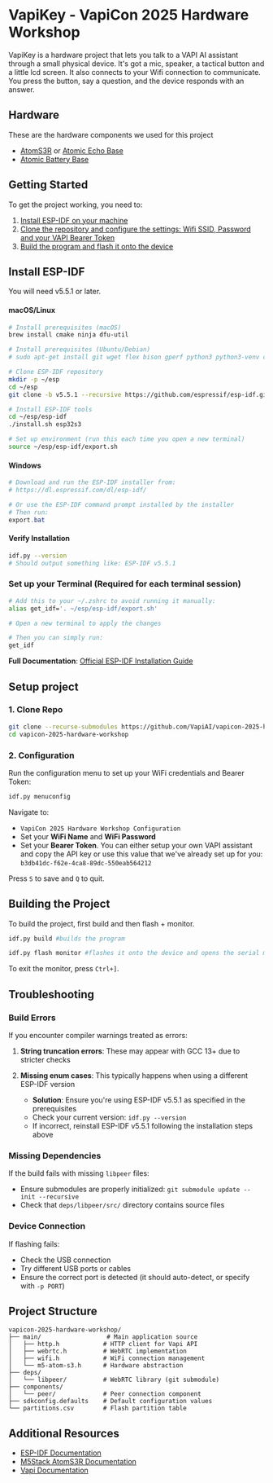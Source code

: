 # VapiKey - VapiCon 2025 Hardware Workshop

VapiKey is a hardware project that lets you talk to a VAPI AI assistant through a small physical device. It's got a mic, speaker, a tactical button and a little lcd screen. It also connects to your Wifi connection to communicate. You press the button, say a question, and the device responds with an answer.

## Hardware

These are the hardware components we used for this project

   - [AtomS3R](https://docs.m5stack.com/en/core/AtomS3R) or [Atomic Echo Base](https://docs.m5stack.com/en/atom/Atomic%20Echo%20Base)
   - [Atomic Battery Base](https://shop.m5stack.com/products/atomic-battery-base-200mah?srsltid=AfmBOoqrr_zX2RVCksgfggWRR2F-8hTZ4asWs7_DuLn3MWEXH9JYPSqN)

## Getting Started

To get the project working, you need to:

1. [Install ESP-IDF on your machine](#install-esp-idf)
2. [Clone the repository and configure the settings: Wifi SSID, Password and your VAPI Bearer Token](#setup-project)
3. [Build the program and flash it onto the device](#building-the-project)

## Install ESP-IDF 

You will need v5.5.1 or later.

#### macOS/Linux

   ```bash
   # Install prerequisites (macOS)
   brew install cmake ninja dfu-util

   # Install prerequisites (Ubuntu/Debian)
   # sudo apt-get install git wget flex bison gperf python3 python3-venv cmake ninja-build ccache libffi-dev libssl-dev dfu-util libusb-1.0-0

   # Clone ESP-IDF repository
   mkdir -p ~/esp
   cd ~/esp
   git clone -b v5.5.1 --recursive https://github.com/espressif/esp-idf.git

   # Install ESP-IDF tools
   cd ~/esp/esp-idf
   ./install.sh esp32s3

   # Set up environment (run this each time you open a new terminal)
   source ~/esp/esp-idf/export.sh
   ```

#### Windows

   ```powershell
   # Download and run the ESP-IDF installer from:
   # https://dl.espressif.com/dl/esp-idf/

   # Or use the ESP-IDF command prompt installed by the installer
   # Then run:
   export.bat
   ```

#### Verify Installation

   ```bash
   idf.py --version
   # Should output something like: ESP-IDF v5.5.1
   ```

### Set up your Terminal (Required for each terminal session)

   ```bash
   # Add this to your ~/.zshrc to avoid running it manually:
   alias get_idf='. ~/esp/esp-idf/export.sh'

   # Open a new terminal to apply the changes

   # Then you can simply run:
   get_idf
   ```

**Full Documentation**: [Official ESP-IDF Installation Guide](https://docs.espressif.com/projects/esp-idf/en/latest/esp32/get-started/index.html)

## Setup project

### 1. Clone Repo

```bash
git clone --recurse-submodules https://github.com/VapiAI/vapicon-2025-hardware-workshop.git
cd vapicon-2025-hardware-workshop
```

### 2. Configuration

Run the configuration menu to set up your WiFi credentials and Bearer Token:

```bash
idf.py menuconfig
```

Navigate to:

- `VapiCon 2025 Hardware Workshop Configuration`
- Set your **WiFi Name** and **WiFi Password**
- Set your **Bearer Token**. You can either setup your own VAPI assistant and copy the API key or use this value that we've already set up for you: `b3db41dc-f62e-4ca8-89dc-550eab564212`

Press `S` to save and `Q` to quit.

## Building the Project

To build the project, first build and then flash + monitor.

```bash
idf.py build #builds the program

idf.py flash monitor #flashes it onto the device and opens the serial monitor
```

To exit the monitor, press `Ctrl+]`.

## Troubleshooting

### Build Errors

If you encounter compiler warnings treated as errors:

1. **String truncation errors**: These may appear with GCC 13+ due to stricter checks

2. **Missing enum cases**: This typically happens when using a different ESP-IDF version
   - **Solution**: Ensure you're using ESP-IDF v5.5.1 as specified in the prerequisites
   - Check your current version: `idf.py --version`
   - If incorrect, reinstall ESP-IDF v5.5.1 following the installation steps above

### Missing Dependencies

If the build fails with missing `libpeer` files:

- Ensure submodules are properly initialized: `git submodule update --init --recursive`
- Check that `deps/libpeer/src/` directory contains source files

### Device Connection

If flashing fails:

- Check the USB connection
- Try different USB ports or cables
- Ensure the correct port is detected (it should auto-detect, or specify with `-p PORT`)

## Project Structure

```
vapicon-2025-hardware-workshop/
├── main/                  # Main application source
│   ├── http.h            # HTTP client for Vapi API
│   ├── webrtc.h          # WebRTC implementation
│   ├── wifi.h            # WiFi connection management
│   └── m5-atom-s3.h      # Hardware abstraction
├── deps/
│   └── libpeer/          # WebRTC library (git submodule)
├── components/
│   └── peer/             # Peer connection component
├── sdkconfig.defaults    # Default configuration values
└── partitions.csv        # Flash partition table
```

## Additional Resources

- [ESP-IDF Documentation](https://docs.espressif.com/projects/esp-idf/en/latest/)
- [M5Stack AtomS3R Documentation](https://docs.m5stack.com/en/core/AtomS3R)
- [Vapi Documentation](https://docs.vapi.ai/)
